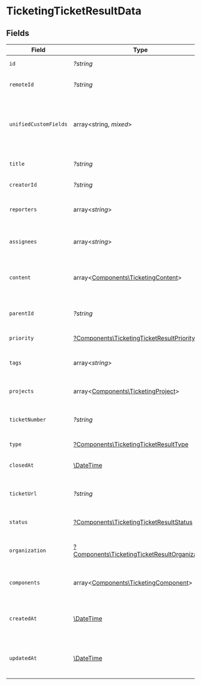 # TicketingTicketResultData


## Fields

| Field                                                                                                         | Type                                                                                                          | Required                                                                                                      | Description                                                                                                   | Example                                                                                                       |
| ------------------------------------------------------------------------------------------------------------- | ------------------------------------------------------------------------------------------------------------- | ------------------------------------------------------------------------------------------------------------- | ------------------------------------------------------------------------------------------------------------- | ------------------------------------------------------------------------------------------------------------- |
| `id`                                                                                                          | *?string*                                                                                                     | :heavy_minus_sign:                                                                                            | Unique identifier                                                                                             | 8187e5da-dc77-475e-9949-af0f1fa4e4e3                                                                          |
| `remoteId`                                                                                                    | *?string*                                                                                                     | :heavy_minus_sign:                                                                                            | Provider's unique identifier                                                                                  | 8187e5da-dc77-475e-9949-af0f1fa4e4e3                                                                          |
| `unifiedCustomFields`                                                                                         | array<string, *mixed*>                                                                                        | :heavy_minus_sign:                                                                                            | Custom Unified Fields configured in your StackOne project                                                     | {<br/>"my_project_custom_field_1": "REF-1236",<br/>"my_project_custom_field_2": "some other value"<br/>}      |
| `title`                                                                                                       | *?string*                                                                                                     | :heavy_minus_sign:                                                                                            | The title or subject of the ticket                                                                            | System outage in production environment                                                                       |
| `creatorId`                                                                                                   | *?string*                                                                                                     | :heavy_minus_sign:                                                                                            | The creator of the ticket                                                                                     | user-001                                                                                                      |
| `reporters`                                                                                                   | array<*string*>                                                                                               | :heavy_minus_sign:                                                                                            | Users who reported the ticket                                                                                 | [<br/>"user-001",<br/>"user-002"<br/>]                                                                        |
| `assignees`                                                                                                   | array<*string*>                                                                                               | :heavy_minus_sign:                                                                                            | Agents assigned to the ticket                                                                                 | [<br/>"user-001",<br/>"user-002"<br/>]                                                                        |
| `content`                                                                                                     | array<[Components\TicketingContent](../../Models/Components/TicketingContent.md)>                             | :heavy_minus_sign:                                                                                            | Array of content associated with the ticket                                                                   |                                                                                                               |
| `parentId`                                                                                                    | *?string*                                                                                                     | :heavy_minus_sign:                                                                                            | ID of the parent ticket if this is a sub-ticket                                                               | ticket-002                                                                                                    |
| `priority`                                                                                                    | [?Components\TicketingTicketResultPriority](../../Models/Components/TicketingTicketResultPriority.md)         | :heavy_minus_sign:                                                                                            | Priority of the ticket                                                                                        |                                                                                                               |
| `tags`                                                                                                        | array<*string*>                                                                                               | :heavy_minus_sign:                                                                                            | The tags of the ticket                                                                                        | [<br/>"tag-001",<br/>"tag-002"<br/>]                                                                          |
| `projects`                                                                                                    | array<[Components\TicketingProject](../../Models/Components/TicketingProject.md)>                             | :heavy_minus_sign:                                                                                            | Projects the ticket belongs to                                                                                |                                                                                                               |
| `ticketNumber`                                                                                                | *?string*                                                                                                     | :heavy_minus_sign:                                                                                            | The unique ticket number or reference ID                                                                      | ticket-001                                                                                                    |
| `type`                                                                                                        | [?Components\TicketingTicketResultType](../../Models/Components/TicketingTicketResultType.md)                 | :heavy_minus_sign:                                                                                            | The type of the ticket                                                                                        |                                                                                                               |
| `closedAt`                                                                                                    | [\DateTime](https://www.php.net/manual/en/class.datetime.php)                                                 | :heavy_minus_sign:                                                                                            | The date the ticket was closed                                                                                | 2021-01-01T01:01:01.000Z                                                                                      |
| `ticketUrl`                                                                                                   | *?string*                                                                                                     | :heavy_minus_sign:                                                                                            | URL to view the ticket in the source system                                                                   | https://help.company.com/tickets/SUP-5689                                                                     |
| `status`                                                                                                      | [?Components\TicketingTicketResultStatus](../../Models/Components/TicketingTicketResultStatus.md)             | :heavy_minus_sign:                                                                                            | Current status of the ticket                                                                                  |                                                                                                               |
| `organization`                                                                                                | [?Components\TicketingTicketResultOrganization](../../Models/Components/TicketingTicketResultOrganization.md) | :heavy_minus_sign:                                                                                            | Organization associated with the ticket                                                                       |                                                                                                               |
| `components`                                                                                                  | array<[Components\TicketingComponent](../../Models/Components/TicketingComponent.md)>                         | :heavy_minus_sign:                                                                                            | Components associated with the ticket                                                                         |                                                                                                               |
| `createdAt`                                                                                                   | [\DateTime](https://www.php.net/manual/en/class.datetime.php)                                                 | :heavy_minus_sign:                                                                                            | The timestamp when the record was created                                                                     | 2021-01-01T01:01:01.000Z                                                                                      |
| `updatedAt`                                                                                                   | [\DateTime](https://www.php.net/manual/en/class.datetime.php)                                                 | :heavy_minus_sign:                                                                                            | The timestamp when the record was last updated                                                                | 2021-01-01T01:01:01.000Z                                                                                      |